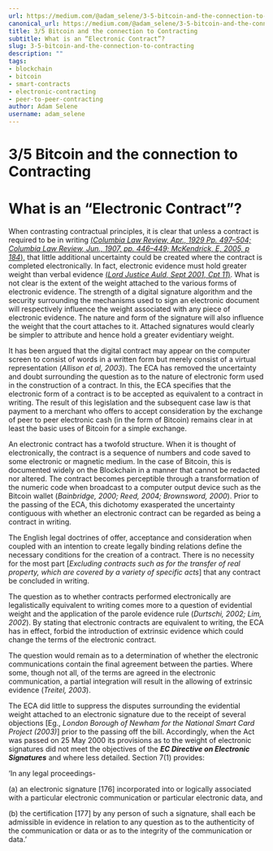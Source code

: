 ```yaml
---
url: https://medium.com/@adam_selene/3-5-bitcoin-and-the-connection-to-contracting-9315bca16364
canonical_url: https://medium.com/@adam_selene/3-5-bitcoin-and-the-connection-to-contracting-9315bca16364
title: 3/5 Bitcoin and the connection to Contracting
subtitle: What is an “Electronic Contract”?
slug: 3-5-bitcoin-and-the-connection-to-contracting
description: ""
tags:
- blockchain
- bitcoin
- smart-contracts
- electronic-contracting
- peer-to-peer-contracting
author: Adam Selene
username: adam_selene
---
```


# 3/5 Bitcoin and the connection to Contracting

# What is an “Electronic Contract”?

When contrasting contractual principles, it is clear that unless a contract is required to be in writing [(*Columbia Law Review, Apr., 1929 Pp. 497–504; Columbia Law Review, Jun., 1907, pp. 446–449; McKendrick, E, 2005, p 184*),](https://www.sans.org/reading-room/whitepapers/legal/electronic-contracting-insecure-world-2088) that little additional uncertainty could be created where the contract is completed electronically. In fact, electronic evidence must hold greater weight than verbal evidence [(*Lord Justice Auld, Sept 2001, Cpt 11*)](https://www.lse.ac.uk/collections/law/staff%20publications%20full%20text/zander/auld_response_web.pdf). What is not clear is the extent of the weight attached to the various forms of electronic evidence. The strength of a digital signature algorithm and the security surrounding the mechanisms used to sign an electronic document will respectively influence the weight associated with any piece of electronic evidence. The nature and form of the signature will also influence the weight that the court attaches to it. Attached signatures would clearly be simpler to attribute and hence hold a greater evidentiary weight.

It has been argued that the digital contract may appear on the computer screen to consist of words in a written form but merely consist of a virtual representation (*Allison et al, 2003*). The ECA has removed the uncertainty and doubt surrounding the question as to the nature of electronic form used in the construction of a contract. In this, the ECA specifies that the electronic form of a contract is to be accepted as equivalent to a contract in writing. The result of this legislation and the subsequent case law is that payment to a merchant who offers to accept consideration by the exchange of peer to peer electronic cash (in the form of Bitcoin) remains clear in at least the basic uses of Bitcoin for a simple exchange.

An electronic contract has a twofold structure. When it is thought of electronically, the contract is a sequence of numbers and code saved to some electronic or magnetic medium. In the case of Bitcoin, this is documented widely on the Blockchain in a manner that cannot be redacted nor altered. The contract becomes perceptible through a transformation of the numeric code when broadcast to a computer output device such as the Bitcoin wallet (*Bainbridge, 2000; Reed, 2004; Brownsword, 2000*). Prior to the passing of the ECA, this dichotomy exasperated the uncertainty contiguous with whether an electronic contract can be regarded as being a contract in writing.

The English legal doctrines of offer, acceptance and consideration when coupled with an intention to create legally binding relations define the necessary conditions for the creation of a contract. There is no necessity for the most part [*Excluding contracts such as for the transfer of real property, which are covered by a variety of specific acts*] that any contract be concluded in writing.

The question as to whether contracts performed electronically are legalistically equivalent to writing comes more to a question of evidential weight and the application of the parole evidence rule (*Durtschi, 2002; Lim, 2002*). By stating that electronic contracts are equivalent to writing, the ECA has in effect, forbid the introduction of extrinsic evidence which could change the terms of the electronic contract.

The question would remain as to a determination of whether the electronic communications contain the final agreement between the parties. Where some, though not all, of the terms are agreed in the electronic communication, a partial integration will result in the allowing of extrinsic evidence (*Treitel, 2003*).

The ECA did little to suppress the disputes surrounding the evidential weight attached to an electronic signature due to the receipt of several objections [Eg., *London Borough of Newham for the National Smart Card Project (2003)*] prior to the passing off the bill. Accordingly, when the Act was passed on 25 May 2000 its provisions as to the weight of electronic signatures did not meet the objectives of the ***EC Directive on Electronic Signatures*** and where less detailed. Section 7(1) provides:

‘In any legal proceedings-

(a) an electronic signature [176] incorporated into or logically associated with a particular electronic communication or particular electronic data, and

(b) the certification [177] by any person of such a signature, shall each be admissible in evidence in relation to any question as to the authenticity of the communication or data or as to the integrity of the communication or data.’


